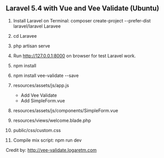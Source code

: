 Laravel 5.4 with Vue and Vee Validate (Ubuntu)
----------------------------------
1.	Install Laravel on Terminal: composer create-project --prefer-dist laravel/laravel Laravee

2.	cd Laravee

3.	php artisan serve

4.	Run http://127.0.0.1:8000 on browser for test Laravel work.

5.	npm install

6.	npm install vee-validate --save

7.	resources/assets/js/app.js
	- Add Vee Validate
	- Add SimpleForm.vue
	
8.	resources/assets/js/components/SimpleForm.vue

9.	resources/views/welcome.blade.php

10.	public/css/custom.css

11.	Compile mix script: npm run dev

Credit by: http://vee-validate.logaretm.com

